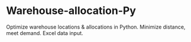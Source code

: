 # Warehouse-allocation-Py
Optimize warehouse locations &amp; allocations in Python. Minimize distance, meet demand. Excel data input.
